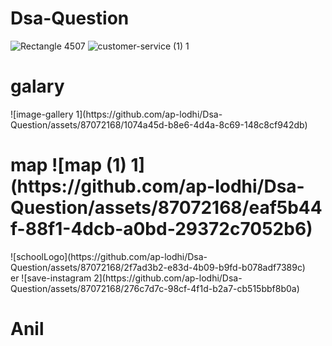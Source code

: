 # Dsa-Question
![Rectangle 4507](https://github.com/ap-lodhi/Dsa-Question/assets/87072168/d17df82f-a4d3-49ac-9bdd-46839747754a)
![customer-service (1) 1](https://github.com/ap-lodhi/Dsa-Question/assets/87072168/4c5762ad-577a-45f0-aa79-9e56b926cd60)
<div>
  <h1>
    galary
</h1>
![image-gallery 1](https://github.com/ap-lodhi/Dsa-Question/assets/87072168/1074a45d-b8e6-4d4a-8c69-148c8cf942db)
  
</div>
<h1>
  map
![map (1) 1](https://github.com/ap-lodhi/Dsa-Question/assets/87072168/eaf5b44f-88f1-4dcb-a0bd-29372c7052b6)
</h1>
![schoolLogo](https://github.com/ap-lodhi/Dsa-Question/assets/87072168/2f7ad3b2-e83d-4b09-b9fd-b078adf7389c)
<div>
  er
  ![save-instagram 2](https://github.com/ap-lodhi/Dsa-Question/assets/87072168/276c7d7c-98cf-4f1d-b2a7-cb515bbf8b0a)

</div>
<h1>Anil

</h1>
